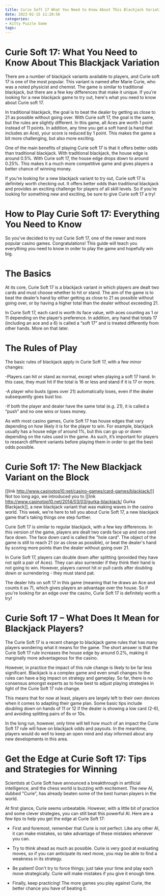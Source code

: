 ```yaml
---
title: Curie Soft 17 What You Need to Know About This Blackjack Variation
date: 2023-02-15 11:20:56
categories:
- Kitty Puzzle Game
tags:
---
```



#  Curie Soft 17: What You Need to Know About This Blackjack Variation

There are a number of blackjack variants available to players, and Curie soft 17 is one of the most popular. This variant is named after Marie Curie, who was a noted physicist and chemist. The game is similar to traditional blackjack, but there are a few key differences that make it unique. If you're looking for a new blackjack game to try out, here's what you need to know about Curie soft 17.

In traditional blackjack, the goal is to beat the dealer by getting as close to 21 as possible without going over. With Curie soft 17, the goal is the same, but the rules are slightly different. In this game, all Aces are worth 1 point instead of 11 points. In addition, any time you get a soft hand (a hand that includes an Ace), your score is reduced by 1 point. This makes the game a bit more challenging, but also more exciting.

One of the main benefits of playing Curie soft 17 is that it offers better odds than traditional blackjack. With traditional blackjack, the house edge is around 0.5%. With Curie soft 17, the house edge drops down to around 0.25%. This makes it a much more competitive game and gives players a better chance of winning money.

If you're looking for a new blackjack variant to try out, Curie soft 17 is definitely worth checking out. It offers better odds than traditional blackjack and provides an exciting challenge for players of all skill levels. So if you're looking for something new and exciting, be sure to give Curie soft 17 a try!

#  How to Play Curie Soft 17: Everything You Need to Know

So you’ve decided to try out Curie Soft 17, one of the newer and more popular casino games. Congratulations! This guide will teach you everything you need to know in order to play the game and hopefully win big.

# The Basics

At its core, Curie Soft 17 is a blackjack variant in which players are dealt two cards and must choose whether to hit or stand. The aim of the game is to beat the dealer’s hand by either getting as close to 21 as possible without going over, or by having a higher total than the dealer without exceeding 21.

In Curie Soft 17, each card is worth its face value, with aces counting as 1 or 11 depending on the player’s preference. In addition, any hand that totals 17 (including an ace and a 6) is called a “soft 17” and is treated differently from other hands. More on that later.

# The Rules of Play

The basic rules of blackjack apply in Curie Soft 17, with a few minor changes:

-Players can hit or stand as normal, except when playing a soft 17 hand. In this case, they must hit if the total is 16 or less and stand if it is 17 or more.

-A player who busts (goes over 21) automatically loses, even if the dealer subsequently goes bust too.

-If both the player and dealer have the same total (e.g. 21), it is called a “push” and no one wins or loses money.


As with most casino games, Curie Soft 17 has house edges that vary depending on how likely it is for the player to win. For example, blackjack usually has a house edge of around 1%, but this can go up or down depending on the rules used in the game. As such, it’s important for players to research different variants before playing them in order to get the best odds possible.

#  Curie Soft 17: The New Blackjack Variant on the Block

[[link http://www.casinotop10.net/casino-games/card-games/blackjack/]]
Not too long ago, we introduced you to [[link http://www.casinotop10.net/2014/03/03/gurka-blackjack/ Gurka Blackjack]], a new blackjack variant that was making waves in the casino world. This week, we're here to tell you about Curie Soft 17, a new blackjack game that's taking things one step further.

Curie Soft 17 is similar to regular blackjack, with a few key differences. In this version of the game, players are dealt two cards face up and one card face down. The face down card is called the "hole card". The object of the game is still to reach 21 (or as close as possible), or beat the dealer's hand by scoring more points than the dealer without going over 21.

In Curie Soft 17, players can double down after splitting (provided they have not split a pair of Aces). They can also surrender if they think their hand is not going to win. However, players cannot hit or pull cards after doubling down or surrendering - they must stand pat.

The dealer hits on soft 17 in this game (meaning that he draws an Ace and counts it as 7), which gives players an advantage over the house. So if you're looking for an edge over the casino, Curie Soft 17 is definitely worth a try!

#  Curie Soft 17 – What Does It Mean for Blackjack Players?

The Curie Soft 17 is a recent change to blackjack game rules that has many players wondering what it means for the game. The short answer is that the Curie Soft 17 rule increases the house edge by around 0.2%, making it marginally more advantageous for the casino.

However, in practice the impact of this rule change is likely to be far less significant. Blackjack is a complex game and even small changes to the rules can have a big impact on strategy and gameplay. So far, there is no consensus amongst experts as to how best to adjust playing strategies in light of the Curie Soft 17 rule change.

This means that for now at least, players are largely left to their own devices when it comes to adapting their game plan. Some basic tips include doubling down on hands of 11 or 12 if the dealer is showing a low card (2-6), and avoiding splitting pairs of 8s or 10s.

In the long run, however, only time will tell how much of an impact the Curie Soft 17 rule will have on blackjack odds and payouts. In the meantime, players would do well to keep an open mind and stay informed about any new developments in this area.

#  Get the Edge at Curie Soft 17: Tips and Strategies for Winning

Scientists at Curie Soft have announced a breakthrough in artificial intelligence, and the chess world is buzzing with excitement. The new AI, dubbed "Curie", has already beaten some of the best human players in the world.

At first glance, Curie seems unbeatable. However, with a little bit of practice and some clever strategies, you can still beat this powerful AI. Here are a few tips to help you get the edge at Curie Soft 17:

- First and foremost, remember that Curie is not perfect. Like any other AI, it can make mistakes, so take advantage of these mistakes whenever you can.

- Try to think ahead as much as possible. Curie is very good at evaluating moves, so if you can anticipate its next move, you may be able to find a weakness in its strategy.

- Be patient! Don't try to force things; just take your time and play each move strategically. Curie will make mistakes if you give it enough time.

- Finally, keep practicing! The more games you play against Curie, the better chance you have of beating it.